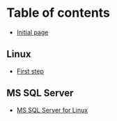# Table of contents

* [Initial page](README.md)

## Linux

* [First step](linux/first-step.md)

## MS SQL Server

* [MS SQL Server for Linux](ms-sql-server/mssqlsserver.md)

